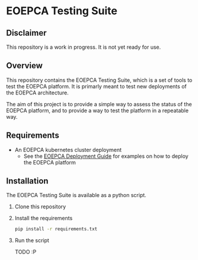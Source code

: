 # EOEPCA Testing Suite

## Disclaimer
This repository is a work in progress. It is not yet ready for use.

## Overview

This repository contains the EOEPCA Testing Suite, which is a set of tools to test the EOEPCA platform. It is primarly meant to test new deployments of the EOEPCA architecture.

The aim of this project is to provide a simple way to assess the status of the EOEPCA platform, and to provide a way to test the platform in a repeatable way.

## Requirements

- An EOEPCA kubernetes cluster deployment
    - See the [EOEPCA Deployment Guide](https://deployment-guide.docs.eoepca.org/current/) for examples on how to deploy the EOEPCA platform

## Installation

The EOEPCA Testing Suite is available as a python script.

1. Clone this repository

2. Install the requirements

    ```bash
    pip install -r requirements.txt
    ```

3. Run the script

    TODO :P
